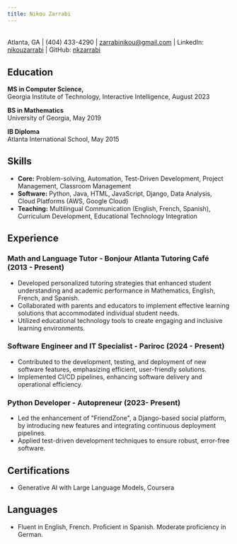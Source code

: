 ```yaml
---
title: Nikou Zarrabi
---
```

###### 
Atlanta, GA | (404) 433-4290 | <a href="mailto:zarrabinikou@gmail.com">zarrabinikou@gmail.com</a> | 
LinkedIn: <a href="https://www.linkedin.com/in/nikouzarrabi/">nikouzarrabi</a> | 
GitHub: <a href="https://github.com/nkzarrabi">nkzarrabi</a>


## Education
**MS in Computer Science,**  
Georgia Institute of Technology, Interactive Intelligence, August 2023

**BS in Mathematics**  
University of Georgia, May 2019

**IB Diploma**  
Atlanta International School, May 2015

## Skills
- **Core:** Problem-solving, Automation, Test-Driven Development, Project Management, Classroom Management
- **Software:** Python, Java, HTML, JavaScript, Django, Data Analysis, Cloud Platforms (AWS, Google Cloud)
- **Teaching:** Multilingual Communication (English, French, Spanish), Curriculum Development, Educational Technology Integration

## Experience
### Math and Language Tutor - Bonjour Atlanta Tutoring Café (2013 - Present)
- Developed personalized tutoring strategies that enhanced student understanding and academic performance in Mathematics, English, French, and Spanish.
- Collaborated with parents and educators to implement effective learning solutions that accommodated individual student needs.
- Utilized educational technology tools to create engaging and inclusive learning environments.

### Software Engineer and IT Specialist - Pariroc (2024 - Present)
- Contributed to the development, testing, and deployment of new software features, emphasizing efficient, user-friendly solutions.
- Implemented CI/CD pipelines, enhancing software delivery and operational efficiency.

### Python Developer - Autopreneur (2023- Present)
- Led the enhancement of "FriendZone", a Django-based social platform, by introducing new features and integrating continuous deployment pipelines.
- Applied test-driven development techniques to ensure robust, error-free software.

## Certifications
- Generative AI with Large Language Models, Coursera

## Languages
- Fluent in English, French. Proficient in Spanish. Moderate proficiency in German. 